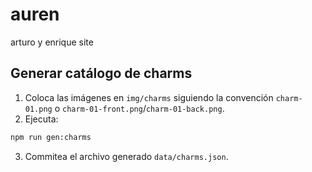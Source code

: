 # auren
arturo y enrique site

## Generar catálogo de charms

1. Coloca las imágenes en `img/charms` siguiendo la convención `charm-01.png` o `charm-01-front.png`/`charm-01-back.png`.
2. Ejecuta:

```bash
npm run gen:charms
```

3. Commitea el archivo generado `data/charms.json`.

